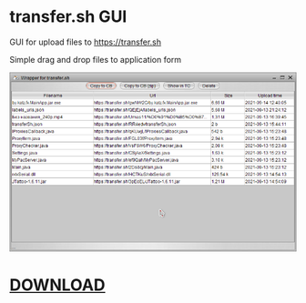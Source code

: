 # transfer.sh GUI

GUI for upload files to https://transfer.sh

Simple drag and drop files to application form

![Screenshot](https://raw.githubusercontent.com/acedece14/TransferShWrapper/master/github/screenshot01.png)

# [DOWNLOAD](https://github.com/acedece14/TransferShWrapper/raw/master/bin/TransferShWrapper.exe)